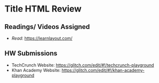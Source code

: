 # Title HTML Review


## Readings/ Videos Assigned

- *Read*: https://learnlayout.com/

## HW Submissions

- TechCrunch Website: https://glitch.com/edit/#!/techcrunch-playground
- Khan Academy Website: https://glitch.com/edit/#!/khan-academy-playground
